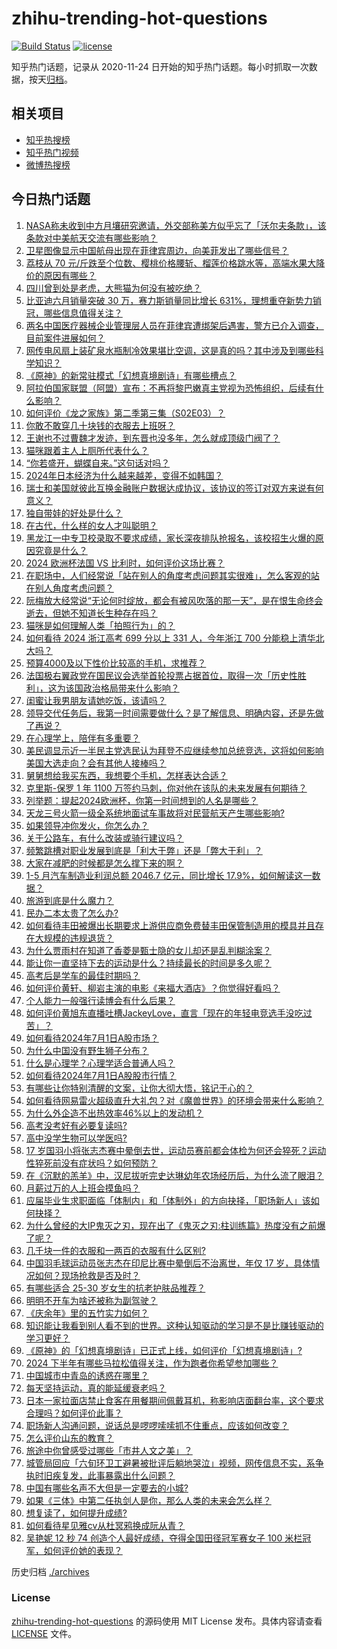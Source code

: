 # zhihu-trending-hot-questions

[![Build Status](https://github.com/justjavac/zhihu-trending-hot-questions/workflows/ci/badge.svg?branch=master)](https://github.com/justjavac/zhihu-trending-hot-questions/actions)
[![license](https://img.shields.io/github/license/justjavac/zhihu-trending-hot-questions)](https://github.com/justjavac/zhihu-trending-hot-questions/blob/master/LICENSE)

知乎热门话题，记录从 2020-11-24
日开始的知乎热门话题。每小时抓取一次数据，按天[归档](./archives)。

## 相关项目

- [知乎热搜榜](https://github.com/justjavac/zhihu-trending-top-search)
- [知乎热门视频](https://github.com/justjavac/zhihu-trending-hot-video)
- [微博热搜榜](https://github.com/justjavac/weibo-trending-hot-search)

## 今日热门话题

<!-- BEGIN -->
<!-- 最后更新时间 Tue Jul 02 2024 05:04:09 GMT+0800 (China Standard Time) -->

1. [NASA称未收到中方月壤研究邀请，外交部称美方似乎忘了「沃尔夫条款」，该条款对中美航天交流有哪些影响？](https://www.zhihu.com/question/660442079)
1. [卫星图像显示中国航母出现在菲律宾周边，向美菲发出了哪些信号？](https://www.zhihu.com/question/660420628)
1. [荔枝从 70 元/斤跌至个位数、樱桃价格腰斩、榴莲价格跳水等，高端水果大降价的原因有哪些？](https://www.zhihu.com/question/660345828)
1. [四川曾到处是老虎，大熊猫为何没有被吃绝？](https://www.zhihu.com/question/628124546)
1. [比亚迪六月销量突破 30 万，赛力斯销量同比增长 631%，理想重夺新势力销冠，哪些信息值得关注？](https://www.zhihu.com/question/660467107)
1. [两名中国医疗器械企业管理层人员在菲律宾遭绑架后遇害，警方已介入调查，目前案件进展如何？](https://www.zhihu.com/question/660445213)
1. [网传电风扇上装矿泉水瓶制冷效果堪比空调，这是真的吗？其中涉及到哪些科学知识？](https://www.zhihu.com/question/658876643)
1. [《原神》的新常驻模式「幻想真境剧诗」有哪些槽点？](https://www.zhihu.com/question/660444137)
1. [阿拉伯国家联盟（阿盟）宣布：不再将黎巴嫩真主党视为恐怖组织，后续有什么影响？](https://www.zhihu.com/question/660430901)
1. [如何评价《龙之家族》第二季第三集（S02E03）？](https://www.zhihu.com/question/660428347)
1. [你敢不敢穿几十块钱的衣服去上班呀？](https://www.zhihu.com/question/660335755)
1. [王谢也不过曹魏才发迹，到东晋也没多年，怎么就成顶级门阀了？](https://www.zhihu.com/question/655878310)
1. [猫咪跟着主人上厕所代表什么？](https://www.zhihu.com/question/652666000)
1. [“你若盛开，蝴蝶自来。”这句话对吗？](https://www.zhihu.com/question/281931168)
1. [2024年日本经济为什么越来越差，变得不如韩国？](https://www.zhihu.com/question/659193486)
1. [瑞士和美国就彼此互换金融账户数据达成协议，该协议的签订对双方来说有何意义？](https://www.zhihu.com/question/660181008)
1. [独自带娃的好处是什么？](https://www.zhihu.com/question/659938599)
1. [在古代，什么样的女人才叫聪明？](https://www.zhihu.com/question/659230926)
1. [黑龙江一中专卫校录取不要求成绩，家长深夜排队抢报名，该校招生火爆的原因究竟是什么？](https://www.zhihu.com/question/660258962)
1. [2024 欧洲杯法国 VS 比利时，如何评价这场比赛？](https://www.zhihu.com/question/660425401)
1. [在职场中，人们经常说「站在别人的角度考虑问题其实很难」，怎么客观的站在别人角度考虑问题？](https://www.zhihu.com/question/659918033)
1. [阮梅放大经常说“无论何时绽放，都会有被风吹落的那一天”，是在恨生命终会逝去，但她不知道长生种存在吗？](https://www.zhihu.com/question/660335207)
1. [猫咪是如何理解人类「拍照行为」的？](https://www.zhihu.com/question/656180221)
1. [如何看待 2024 浙江高考 699 分以上 331 人，今年浙江 700 分能稳上清华北大吗？](https://www.zhihu.com/question/659954438)
1. [预算4000及以下性价比较高的手机，求推荐？](https://www.zhihu.com/question/658661661)
1. [法国极右翼政党在国民议会选举首轮投票占据首位，取得一次「历史性胜利」，这为该国政治格局带来什么影响？](https://www.zhihu.com/question/660420264)
1. [闺蜜让我男朋友请她吃饭，该请吗？](https://www.zhihu.com/question/660222492)
1. [领导交代任务后，我第一时间需要做什么？是了解信息、明确内容，还是先做了再说？](https://www.zhihu.com/question/658821221)
1. [在心理学上，陪伴有多重要？](https://www.zhihu.com/question/660087070)
1. [美民调显示近一半民主党选民认为拜登不应继续参加总统竞选，这将如何影响美国大选走向？会有其他人接棒吗？](https://www.zhihu.com/question/660416534)
1. [舅舅想给我买东西，我想要个手机，怎样表达合适？](https://www.zhihu.com/question/612485525)
1. [克里斯-保罗 1 年 1100 万签约马刺，你对他在该队的未来发展有何期待？](https://www.zhihu.com/question/660422187)
1. [列举题：提起2024欧洲杯，你第一时间想到的人名是哪些？](https://www.zhihu.com/question/658733517)
1. [天龙三号火箭一级全系统地面试车事故将对民营航天产生哪些影响?](https://www.zhihu.com/question/660355855)
1. [如果领导冲你发火，你怎么办？](https://www.zhihu.com/question/659894076)
1. [关于公路车，有什么改装或骑行建议吗？](https://www.zhihu.com/question/658935944)
1. [频繁跳槽对职业发展到底是「利大于弊」还是「弊大于利」？](https://www.zhihu.com/question/659872442)
1. [大家在减肥的时候都是怎么撑下来的啊？](https://www.zhihu.com/question/658667516)
1. [1-5 月汽车制造业利润总额 2046.7 亿元，同比增长 17.9%，如何解读这一数据？](https://www.zhihu.com/question/660073217)
1. [旅游到底是什么魔力？](https://www.zhihu.com/question/659062486)
1. [民办二本太贵了怎么办?](https://www.zhihu.com/question/660207710)
1. [如何看待丰田被爆出长期要求上游供应商免费替丰田保管制造用的模具并且存在大规模的违规退货？](https://www.zhihu.com/question/660364806)
1. [为什么贾雨村在知道了香菱是甄士隐的女儿却还是乱判糊涂案？](https://www.zhihu.com/question/307542293)
1. [能让你一直坚持下去的运动是什么？持续最长的时间是多久呢？](https://www.zhihu.com/question/660048971)
1. [高考后是学车的最佳时期吗？](https://www.zhihu.com/question/659239475)
1. [如何评价黄轩、柳岩主演的电影《来福大酒店》？你觉得好看吗？](https://www.zhihu.com/question/658941807)
1. [个人能力一般强行读博会有什么后果？](https://www.zhihu.com/question/611890057)
1. [如何评价黄旭东直播吐槽JackeyLove，直言「现在的年轻电竞选手没吃过苦」？](https://www.zhihu.com/question/660433758)
1. [如何看待2024年7月1日A股市场？](https://www.zhihu.com/question/660428496)
1. [为什么中国没有野生狮子分布？](https://www.zhihu.com/question/659804357)
1. [什么是心理学？心理学适合普通人吗？](https://www.zhihu.com/question/655414178)
1. [如何看待2024年7月1日A股股市行情？](https://www.zhihu.com/question/660152055)
1. [有哪些让你特别清醒的文案，让你大彻大悟，铭记于心的？](https://www.zhihu.com/question/660383053)
1. [如何看待网易雷火超级直升大礼包？对《魔兽世界》的环境会带来什么影响？](https://www.zhihu.com/question/660154802)
1. [为什么外企造不出热效率46%以上的发动机？](https://www.zhihu.com/question/657656202)
1. [高考没考好有必要复读吗?](https://www.zhihu.com/question/660380592)
1. [高中没学生物可以学医吗?](https://www.zhihu.com/question/660265306)
1. [17 岁国羽小将张志杰赛中晕倒去世，运动员赛前都会体检为何还会猝死？运动性猝死前没有症状吗？如何预防？](https://www.zhihu.com/question/660420594)
1. [在《沉默的羔羊》中，汉尼拔听完史达琳幼年农场经历后，为什么流了眼泪？](https://www.zhihu.com/question/29292495)
1. [月薪过万的人上班会摸鱼吗？](https://www.zhihu.com/question/660345574)
1. [应届毕业生求职面临「体制内」和「体制外」的方向抉择，「职场新人」该如何抉择？](https://www.zhihu.com/question/660203041)
1. [为什么曾经的大IP鬼灭之刃，现在出了《鬼灭之刃:柱训练篇》热度没有之前爆了呢？](https://www.zhihu.com/question/660172682)
1. [几千块一件的衣服和一两百的衣服有什么区别?](https://www.zhihu.com/question/658106220)
1. [中国羽毛球运动员张志杰在印尼比赛中晕倒后不治离世，年仅 17 岁，具体情况如何？现场抢救是否及时？](https://www.zhihu.com/question/660416375)
1. [有哪些适合 25-30 岁女生的抗老护肤品推荐？](https://www.zhihu.com/question/656736577)
1. [明明不开车为啥还被称为副驾驶？](https://www.zhihu.com/question/654787888)
1. [《庆余年》里的五竹实力如何？](https://www.zhihu.com/question/360623553)
1. [知识能让我看到别人看不到的世界。这种认知驱动的学习是不是比赚钱驱动的学习更好？](https://www.zhihu.com/question/659298069)
1. [《原神》的「幻想真境剧诗」已正式上线，如何评价「幻想真境剧诗」?](https://www.zhihu.com/question/660425475)
1. [2024 下半年有哪些马拉松值得关注，作为跑者你希望参加哪些？](https://www.zhihu.com/question/658733255)
1. [中国城市中青岛的诱惑在哪里？](https://www.zhihu.com/question/660335947)
1. [每天坚持运动，真的能延缓衰老吗？](https://www.zhihu.com/question/659673601)
1. [日本一家拉面店禁止食客在用餐期间佩戴耳机，称影响店面翻台率，这个要求合理吗？如何评价此事？](https://www.zhihu.com/question/660351168)
1. [职场新人沟通问题，说话总是啰啰嗦嗦抓不住重点，应该如何改变？](https://www.zhihu.com/question/659775360)
1. [怎么评价山东的教育？](https://www.zhihu.com/question/29190133)
1. [旅途中你曾感受过哪些「市井人文之美」？](https://www.zhihu.com/question/570576683)
1. [城管局回应「六旬环卫工避暑被批评后躺地哭泣」视频，网传信息不实，系争执时旧疾复发，此事暴露出什么问题？](https://www.zhihu.com/question/660169524)
1. [中国有哪些名声不大但是一定要去的小城?](https://www.zhihu.com/question/658460528)
1. [如果《三体》中第二任执剑人是你，那么人类的未来会怎么样？](https://www.zhihu.com/question/655896830)
1. [想复读了，如何提升成绩?](https://www.zhihu.com/question/660019760)
1. [如何看待星见雅cv从杜冥鸦换成阮从青？](https://www.zhihu.com/question/660356296)
1. [吴艳妮 12 秒 74 创造个人最好成绩，夺得全国田径冠军赛女子 100 米栏冠军，如何评价她的表现？](https://www.zhihu.com/question/660373598)

<!-- END -->

历史归档 [./archives](./archives)

### License

[zhihu-trending-hot-questions](https://github.com/justjavac/zhihu-trending-hot-questions)
的源码使用 MIT License 发布。具体内容请查看 [LICENSE](./LICENSE) 文件。
